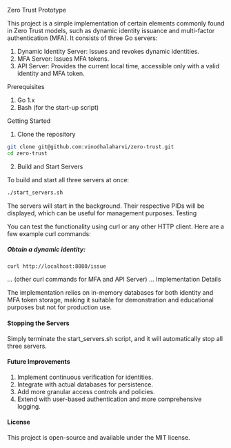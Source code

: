 Zero Trust Prototype

This project is a simple implementation of certain elements commonly found in Zero Trust models, such as dynamic
identity issuance and multi-factor authentication (MFA). It consists of three Go servers:

1) Dynamic Identity Server: Issues and revokes dynamic identities.
2) MFA Server: Issues MFA tokens.
3) API Server: Provides the current local time, accessible only with a valid identity and MFA token.

Prerequisites

1) Go 1.x
2) Bash (for the start-up script)

Getting Started

1. Clone the repository

```bash
git clone git@github.com:vinodhalaharvi/zero-trust.git
cd zero-trust
```

2. Build and Start Servers

To build and start all three servers at once:

```bash
./start_servers.sh
```

The servers will start in the background. Their respective PIDs will be displayed, which can be useful for management
purposes.
Testing

You can test the functionality using curl or any other HTTP client. Here are a few example curl commands:

##### Obtain a dynamic identity:

```bash
curl http://localhost:8080/issue
```

... (other curl commands for MFA and API Server) ...
Implementation Details

The implementation relies on in-memory databases for both identity and MFA token storage, making it suitable for
demonstration and educational purposes but not for production use.

#### Stopping the Servers

Simply terminate the start_servers.sh script, and it will automatically stop all three servers.

#### Future Improvements

1) Implement continuous verification for identities.
2) Integrate with actual databases for persistence.
3) Add more granular access controls and policies.
4) Extend with user-based authentication and more comprehensive logging.

#### License

This project is open-source and available under the MIT license.
